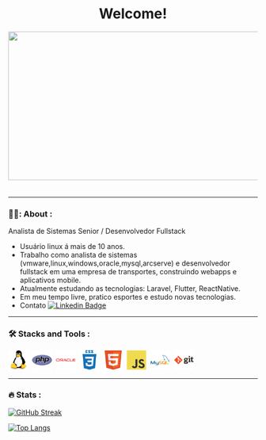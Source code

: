 <h1 align="center">
  Welcome!
</h1>
<div align="center">
  <img src="https://media.giphy.com/media/dWesBcTLavkZuG35MI/giphy.gif" width="600" height="300"/>
</div>
  <div align="center"><img src="https://komarev.com/ghpvc/?username=msouz4&style=flat-square&color=blue" alt=""/></div>

---
### 👩‍💻: About : 
Analista de Sistemas Senior / Desenvolvedor Fullstack
- Usuário linux á mais de 10 anos.
- Trabalho como analista de sistemas (vmware,linux,windows,oracle,mysql,arcserve) e desenvolvedor fullstack em uma empresa de transportes, construindo webapps e aplicativos mobile.
- Atualmente estudando as tecnologias: Laravel, Flutter, ReactNative.
- Em meu tempo livre, pratico esportes e estudo novas tecnologias.
- Contato [![Linkedin Badge](https://img.shields.io/badge/-msouz4-blue?style=flat&logo=Linkedin&logoColor=white)](https://br.linkedin.com/in/antonio-souza-5a0a71210)
---
### :hammer_and_wrench: Stacks and Tools :
<div>
  <img src="https://github.com/devicons/devicon/blob/master/icons/linux/linux-original.svg"  title="Linux" alt="Linux" width="40" height="40"/>&nbsp;
  <img src="https://github.com/devicons/devicon/blob/master/icons/php/php-original.svg"  title="PHP" alt="PHP" width="40" height="40"/>&nbsp;
  <img src="https://github.com/devicons/devicon/blob/master/icons/oracle/oracle-original.svg"  title="Oracle" alt="Oracle" width="40" height="40"/>&nbsp;  
  <img src="https://github.com/devicons/devicon/blob/master/icons/css3/css3-plain-wordmark.svg"  title="CSS3" alt="CSS" width="40" height="40"/>&nbsp;
  <img src="https://github.com/devicons/devicon/blob/master/icons/html5/html5-original.svg" title="HTML5" alt="HTML" width="40" height="40"/>&nbsp;
  <img src="https://github.com/devicons/devicon/blob/master/icons/javascript/javascript-original.svg" title="JavaScript" alt="JavaScript" width="40" height="40"/>&nbsp;
  <img src="https://github.com/devicons/devicon/blob/master/icons/mysql/mysql-original-wordmark.svg" title="MySQL"  alt="MySQL" width="40" height="40"/>&nbsp;
  <img src="https://github.com/devicons/devicon/blob/master/icons/git/git-original-wordmark.svg" title="Git" **alt="Git" width="40" height="40"/>
</div>

---

### :fire: Stats :
[![GitHub Streak](https://github-readme-streak-stats.herokuapp.com?user=msouz4&theme=horizon&locale=pt_BR)](https://git.io/streak-stats)

[![Top Langs](https://github-readme-stats.vercel.app/api/top-langs/?username=msouz4&layout=compact&theme=vision-friendly-dark)](https://github.com/anuraghazra/github-readme-stats)

